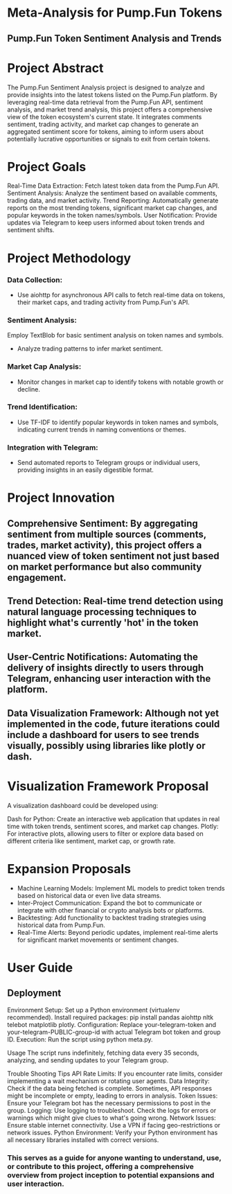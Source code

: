 # Meta-Analysis for Pump.Fun Tokens

## Pump.Fun Token Sentiment Analysis and Trends

# Project Abstract
The Pump.Fun Sentiment Analysis project is designed to analyze and provide insights into the latest tokens listed on the Pump.Fun platform. By leveraging real-time data retrieval from the Pump.Fun API, sentiment analysis, and market trend analysis, this project offers a comprehensive view of the token ecosystem's current state. It integrates comments sentiment, trading activity, and market cap changes to generate an aggregated sentiment score for tokens, aiming to inform users about potentially lucrative opportunities or signals to exit from certain tokens.

# Project Goals
Real-Time Data Extraction: Fetch latest token data from the Pump.Fun API.
Sentiment Analysis: Analyze the sentiment based on available comments, trading data, and market activity.
Trend Reporting: Automatically generate reports on the most trending tokens, significant market cap changes, and popular keywords in the token names/symbols.
User Notification: Provide updates via Telegram to keep users informed about token trends and sentiment shifts.

# Project Methodology
### Data Collection: 
- Use aiohttp for asynchronous API calls to fetch real-time data on tokens, their market caps, and trading activity from Pump.Fun's API.
### Sentiment Analysis: 
Employ TextBlob for basic sentiment analysis on token names and symbols. 
- Analyze trading patterns to infer market sentiment.
### Market Cap Analysis:
- Monitor changes in market cap to identify tokens with notable growth or decline.
### Trend Identification:
- Use TF-IDF to identify popular keywords in token names and symbols, indicating current trends in naming conventions or themes.
### Integration with Telegram:
- Send automated reports to Telegram groups or individual users, providing insights in an easily digestible format.

# Project Innovation
## Comprehensive Sentiment: By aggregating sentiment from multiple sources (comments, trades, market activity), this project offers a nuanced view of token sentiment not just based on market performance but also community engagement.

## Trend Detection: Real-time trend detection using natural language processing techniques to highlight what's currently 'hot' in the token market.

## User-Centric Notifications: Automating the delivery of insights directly to users through Telegram, enhancing user interaction with the platform.

## Data Visualization Framework: Although not yet implemented in the code, future iterations could include a dashboard for users to see trends visually, possibly using libraries like plotly or dash.

# Visualization Framework Proposal
A visualization dashboard could be developed using:

Dash for Python: Create an interactive web application that updates in real time with token trends, sentiment scores, and market cap changes.
Plotly: For interactive plots, allowing users to filter or explore data based on different criteria like sentiment, market cap, or growth rate.

# Expansion Proposals
- Machine Learning Models: Implement ML models to predict token trends based on historical data or even live data streams.
- Inter-Project Communication: Expand the bot to communicate or integrate with other financial or crypto analysis bots or platforms.
- Backtesting: Add functionality to backtest trading strategies using historical data from Pump.Fun.
- Real-Time Alerts: Beyond periodic updates, implement real-time alerts for significant market movements or sentiment changes.

# User Guide
## Deployment
Environment Setup: 
Set up a Python environment (virtualenv recommended).
Install required packages: pip install pandas aiohttp nltk telebot matplotlib plotly.
Configuration: Replace your-telegram-token and your-telegram-PUBLIC-group-id with actual Telegram bot token and group ID.
Execution: 
Run the script using python meta.py.

Usage
The script runs indefinitely, fetching data every 35 seconds, analyzing, and sending updates to your Telegram group.

Trouble Shooting Tips
API Rate Limits: If you encounter rate limits, consider implementing a wait mechanism or rotating user agents.
Data Integrity: Check if the data being fetched is complete. Sometimes, API responses might be incomplete or empty, leading to errors in analysis.
Token Issues: Ensure your Telegram bot has the necessary permissions to post in the group.
Logging: Use logging to troubleshoot. Check the logs for errors or warnings which might give clues to what's going wrong.
Network Issues: Ensure stable internet connectivity. Use a VPN if facing geo-restrictions or network issues.
Python Environment: Verify your Python environment has all necessary libraries installed with correct versions.

### This serves as a guide for anyone wanting to understand, use, or contribute to this project, offering a comprehensive overview from project inception to potential expansions and user interaction.

